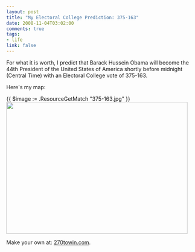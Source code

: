 ```yaml
--- 
layout: post
title: "My Electoral College Prediction: 375-163"
date: 2008-11-04T03:02:00
comments: true
tags:
- life
link: false
---
```

For what it is worth, I predict that Barack Hussein Obama will become the 44th President of the United States of America shortly before midnight (Central Time) with an Electoral College vote of 375-163.

Here's my map:

{{ $image := .ResourceGetMatch "375-163.jpg" }}
<img src="{{ $image.RelPermalink }}" class="aligncenter" title="375 - 163" alt="" width="480" height="350" >

Make your own at: <a title="270 To Win" href="http://270towin.com">270towin.com</a>.
